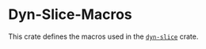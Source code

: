 # Dyn-Slice-Macros

This crate defines the macros used in the [`dyn-slice`](https://github.com/tomBoddaert/dyn-slice) crate.
